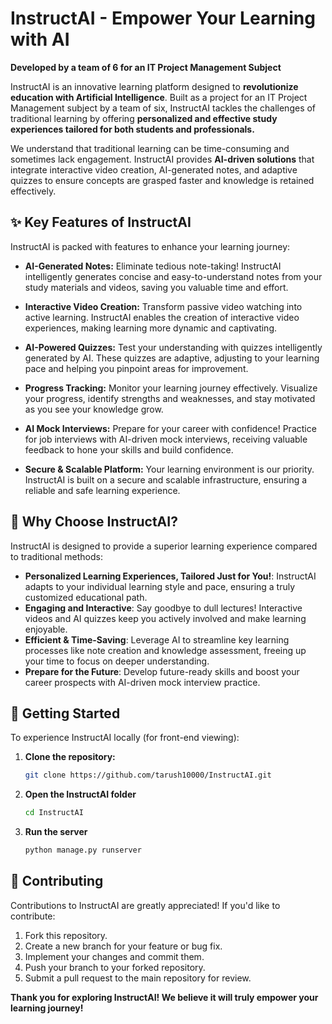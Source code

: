 # InstructAI - Empower Your Learning with AI

**Developed by a team of 6 for an IT Project Management Subject**

InstructAI is an innovative learning platform designed to **revolutionize education with Artificial Intelligence**.  Built as a project for an IT Project Management subject by a team of six, InstructAI tackles the challenges of traditional learning by offering **personalized and effective study experiences tailored for both students and professionals.**

We understand that traditional learning can be time-consuming and sometimes lack engagement. InstructAI provides **AI-driven solutions** that integrate interactive video creation, AI-generated notes, and adaptive quizzes to ensure concepts are grasped faster and knowledge is retained effectively.

## ✨ Key Features of InstructAI

InstructAI is packed with features to enhance your learning journey:

*   **AI-Generated Notes:**  Eliminate tedious note-taking! InstructAI intelligently generates concise and easy-to-understand notes from your study materials and videos, saving you valuable time and effort.

*   **Interactive Video Creation:**  Transform passive video watching into active learning.  InstructAI enables the creation of interactive video experiences, making learning more dynamic and captivating.

*   **AI-Powered Quizzes:** Test your understanding with quizzes intelligently generated by AI. These quizzes are adaptive, adjusting to your learning pace and helping you pinpoint areas for improvement.

*   **Progress Tracking:**  Monitor your learning journey effectively. Visualize your progress, identify strengths and weaknesses, and stay motivated as you see your knowledge grow.

*   **AI Mock Interviews:** Prepare for your career with confidence!  Practice for job interviews with AI-driven mock interviews, receiving valuable feedback to hone your skills and build confidence.

*   **Secure & Scalable Platform:**  Your learning environment is our priority. InstructAI is built on a secure and scalable infrastructure, ensuring a reliable and safe learning experience.

## 🚀 Why Choose InstructAI?

InstructAI is designed to provide a superior learning experience compared to traditional methods:

*   **Personalized Learning Experiences, Tailored Just for You!**:  InstructAI adapts to your individual learning style and pace, ensuring a truly customized educational path.
*   **Engaging and Interactive**: Say goodbye to dull lectures! Interactive videos and AI quizzes keep you actively involved and make learning enjoyable.
*   **Efficient & Time-Saving**:  Leverage AI to streamline key learning processes like note creation and knowledge assessment, freeing up your time to focus on deeper understanding.
*   **Prepare for the Future**: Develop future-ready skills and boost your career prospects with AI-driven mock interview practice.

## 🚦 Getting Started

To experience InstructAI locally (for front-end viewing):

1.  **Clone the repository:**
    ```bash
    git clone https://github.com/tarush10000/InstructAI.git
    ```
2. **Open the InstructAI folder**
    ```bash
    cd InstructAI
    ```
3. **Run the server** 
    ```bash
    python manage.py runserver
    ```
    
## 🤝 Contributing

Contributions to InstructAI are greatly appreciated!  If you'd like to contribute:

1.  Fork this repository.
2.  Create a new branch for your feature or bug fix.
3.  Implement your changes and commit them.
4.  Push your branch to your forked repository.
5.  Submit a pull request to the main repository for review.


**Thank you for exploring InstructAI! We believe it will truly empower your learning journey!**
